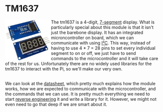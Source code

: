 # TM1637

<img align="left" src="../.assets/TM1637.jpg" alt="TM1637 img" width="150"/>

The tm1637 is a 4-digit, [7-segment](https://en.wikipedia.org/wiki/Seven-segment_display) display. What is particularly special about this module is that it isn't just the barebone display. It has an integrated microncontroller on board, which we can communicate with using [I²C](https://en.wikipedia.org/wiki/I²C). This way, instead of having to use 4 * 7 = 28 pins to set every individual segment to on or off, we just have to send commands to the microcontroller and it will take care of the rest for us. Unfortunately there are no widely used libraries for the tm1637 to interact with the Pi, so we'll make our very own.<br><br>

We can look at the [datasheet](https://m5stack.oss-cn-shenzhen.aliyuncs.com/resource/docs/datasheet/unit/digi_clock/TM1637.pdf), which pretty much explains how the module works, how we are expected to communicate with the microcontroller, and the commands that we can use. It is pretty much everything we need to start [reverse engineering](https://en.wikipedia.org/wiki/Reverse_engineering) it and write a library for it. However, we might not even need to go that deep if we are smart about it.

<div align="center>
  <img src=../.assets/tm1637_datasheet.png width="400"/>
</div>
